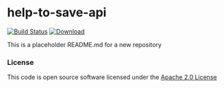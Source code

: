 # help-to-save-api 

[![Build Status](https://travis-ci.org/hmrc/help-to-save-api.svg)](https://travis-ci.org/hmrc/help-to-save-api) [ ![Download](https://api.bintray.com/packages/hmrc/releases/help-to-save-api/images/download.svg) ](https://bintray.com/hmrc/releases/help-to-save-api/_latestVersion)

This is a placeholder README.md for a new repository

### License

This code is open source software licensed under the [Apache 2.0 License]("http://www.apache.org/licenses/LICENSE-2.0.html")
